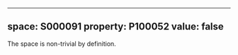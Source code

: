   ---
  space: S000091
  property: P100052
  value: false
  ---
  
  The space is non-trivial by definition.
